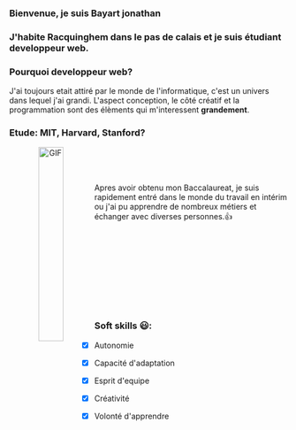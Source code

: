 ### Bienvenue, je suis Bayart jonathan

### J'habite Racquinghem dans le pas de calais et je suis étudiant developpeur web.

### Pourquoi developpeur web?
J'ai toujours etait attiré par le monde de l'informatique, c'est un univers dans lequel j'ai grandi. L'aspect conception, le côté créatif et la programmation sont des élèments qui m'interessent **grandement**.

### Etude: MIT, Harvard, Stanford?

<p align="center">
  <img align="left" width="30%" alt="GIF" src="https://media.giphy.com/media/mMT7dTihUIewVhpiUC/giphy.gif"/><br><br><br>
  
  
  Apres avoir obtenu mon Baccalaureat, je suis rapidement entré dans le monde du travail en intérim ou j'ai pu apprendre de nombreux métiers et échanger avec diverses personnes.:+1:
</p>
<br><br><br><br><br><br><br><br>


### Soft skills 😃:
- [x] Autonomie
- [x] Capacité d'adaptation
- [x] Esprit d'equipe
- [x] Créativité
- [x] Volonté d'apprendre





